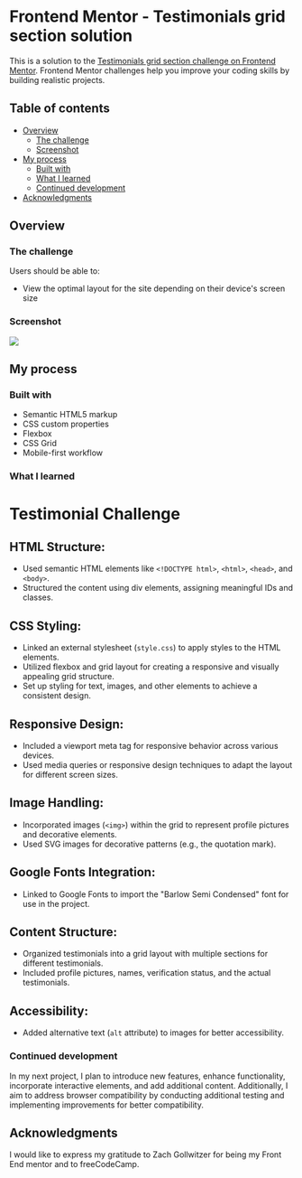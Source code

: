 # Frontend Mentor - Testimonials grid section solution

This is a solution to the [Testimonials grid section challenge on Frontend Mentor](https://www.frontendmentor.io/challenges/testimonials-grid-section-Nnw6J7Un7). Frontend Mentor challenges help you improve your coding skills by building realistic projects. 

## Table of contents

- [Overview](#overview)
  - [The challenge](#the-challenge)
  - [Screenshot](#screenshot)
- [My process](#my-process)
  - [Built with](#built-with)
  - [What I learned](#what-i-learned)
  - [Continued development](#continued-development)
- [Acknowledgments](#acknowledgments)

## Overview

### The challenge

Users should be able to:

- View the optimal layout for the site depending on their device's screen size

### Screenshot

![](./screenshot.jpg)

## My process

### Built with

- Semantic HTML5 markup
- CSS custom properties
- Flexbox
- CSS Grid
- Mobile-first workflow


### What I learned

# Testimonial Challenge

## HTML Structure:

- Used semantic HTML elements like `<!DOCTYPE html>`, `<html>`, `<head>`, and `<body>`.
- Structured the content using div elements, assigning meaningful IDs and classes.

## CSS Styling:

- Linked an external stylesheet (`style.css`) to apply styles to the HTML elements.
- Utilized flexbox and grid layout for creating a responsive and visually appealing grid structure.
- Set up styling for text, images, and other elements to achieve a consistent design.

## Responsive Design:

- Included a viewport meta tag for responsive behavior across various devices.
- Used media queries or responsive design techniques to adapt the layout for different screen sizes.

## Image Handling:

- Incorporated images (`<img>`) within the grid to represent profile pictures and decorative elements.
- Used SVG images for decorative patterns (e.g., the quotation mark).

## Google Fonts Integration:

- Linked to Google Fonts to import the "Barlow Semi Condensed" font for use in the project.

## Content Structure:

- Organized testimonials into a grid layout with multiple sections for different testimonials.
- Included profile pictures, names, verification status, and the actual testimonials.

## Accessibility:

- Added alternative text (`alt` attribute) to images for better accessibility.


### Continued development

In my next project, I plan to introduce new features, enhance functionality, incorporate interactive elements, and add additional content. Additionally, I aim to address browser compatibility by conducting additional testing and implementing improvements for better compatibility.


## Acknowledgments

 I would like to express my gratitude to Zach Gollwitzer for being my Front End mentor and to freeCodeCamp.


